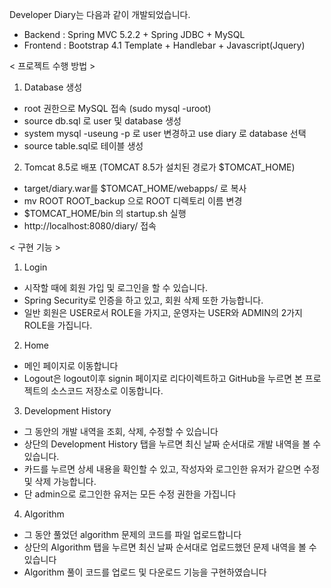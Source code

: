 Developer Diary는 다음과 같이 개발되었습니다.

- Backend : Spring MVC 5.2.2 + Spring JDBC + MySQL
- Frontend : Bootstrap 4.1 Template + Handlebar + Javascript(Jquery)

< 프로젝트 수행 방법 >
1. Database 생성
  - root 권한으로 MySQL 접속 (sudo mysql -uroot)
  - source db.sql 로 user 및 database 생성
  - system mysql -useung -p 로 user 변경하고 use diary 로 database 선택
  - source table.sql로 테이블 생성
2. Tomcat 8.5로 배포 (TOMCAT 8.5가 설치된 경로가 $TOMCAT_HOME)
  - target/diary.war를 $TOMCAT_HOME/webapps/ 로 복사
  - mv ROOT ROOT_backup 으로 ROOT 디렉토리 이름 변경
  - $TOMCAT_HOME/bin 의 startup.sh 실행
  - http://localhost:8080/diary/ 접속

< 구현 기능 >
1. Login
- 시작할 때에 회원 가입 및 로그인을 할 수 있습니다.
- Spring Security로 인증을 하고 있고, 회원 삭제 또한 가능합니다.
- 일반 회원은 USER로서 ROLE을 가지고, 운영자는 USER와 ADMIN의 2가지 ROLE을 가집니다.

2. Home
- 메인 페이지로 이동합니다
- Logout은 logout이후 signin 페이지로 리다이렉트하고 GitHub을 누르면 본 프로젝트의 소스코드 저장소로 이동합니다.

3. Development History
- 그 동안의 개발 내역을 조회, 삭제, 수정할 수 있습니다
- 상단의 Development History 탭을 누르면 최신 날짜 순서대로 개발 내역을 볼 수 있습니다.
- 카드를 누르면 상세 내용을 확인할 수 있고, 작성자와 로그인한 유저가 같으면 수정 및 삭제 가능합니다.
- 단 admin으로 로그인한 유저는 모든 수정 권한을 가집니다

4. Algorithm
- 그 동안 풀었던 algorithm 문제의 코드를 파일 업로드합니다
- 상단의 Algorithm 탭을 누르면 최신 날짜 순서대로 업로드했던 문제 내역을 볼 수 있습니다
- Algorithm 풀이 코드를 업로드 및 다운로드 기능을 구현하였습니다
